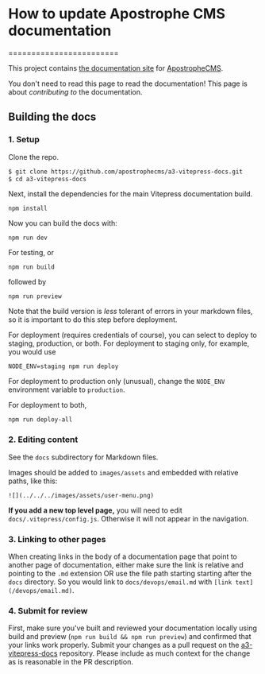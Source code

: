 # How to update Apostrophe CMS documentation
========================

This project contains [the documentation site](https://v3.docs.apostrophecms.org/)
for [ApostropheCMS](https://apostrophecms.com).

You don't need to read this page to read the documentation! This page
is about *contributing to* the documentation.

## Building the docs

### 1. Setup

Clone the repo.

```bash
$ git clone https://github.com/apostrophecms/a3-vitepress-docs.git
$ cd a3-vitepress-docs
```

Next, install the dependencies for the main Vitepress documentation build.

```
npm install
```

Now you can build the docs with:

```
npm run dev
```

For testing, or

```
npm run build
```
followed by
```
npm run preview
```
Note that the build version is *less* tolerant of errors in your markdown files, so it is important to do this step before deployment. 

For deployment (requires credentials of course), you can select to deploy to staging, production, or both. For deployment to staging only, for example, you would use

```
NODE_ENV=staging npm run deploy
```
For deployment to production only (unusual), change the `NODE_ENV` environment variable to `production`.

For deployment to both, 

```
npm run deploy-all
```

### 2. Editing content

See the `docs` subdirectory for Markdown files.

Images should be added to `images/assets` and embedded with relative paths, like this:

```
![](../../../images/assets/user-menu.png)
```

**If you add a new top level page,** you will need to edit `docs/.vitepress/config.js`.  Otherwise it will not appear in the navigation.

### 3. Linking to other pages

When creating links in the body of a documentation page that point to another
page of documentation, either make sure the link is relative and pointing to the
`.md` extension OR use the file path starting starting after the `docs`
directory. So you would link to `docs/devops/email.md` with
`[link text](/devops/email.md)`.

### 4. Submit for review

First, make sure you've built and reviewed your documentation locally using build and preview (`npm run build && npm run preview`) and
confirmed that your links work properly. Submit your changes as a pull request
on the [a3-vitepress-docs](https://github.com/apostrophecms/a3-vitepress-docs/)
repository. Please include as much context for the change as is reasonable in
the PR description.